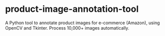 # product-image-annotation-tool
A Python tool to annotate product images for e-commerce (Amazon), using OpenCV and Tkinter. Process 10,000+ images automatically.
